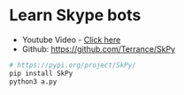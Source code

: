 # Learn Skype bots

- Youtube Video - [Click here](https://youtu.be/JM3Vlbm0Klc)
- Github: https://github.com/Terrance/SkPy

```bash
# https://pypi.org/project/SkPy/
pip install SkPy
python3 a.py
```